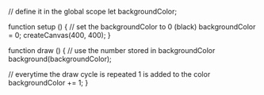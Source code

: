 // define it in the global scope
let backgroundColor;

function setup () {
  // set the backgroundColor to 0 (black)
  backgroundColor = 0;
  createCanvas(400, 400);
}

function draw () {
  // use the number stored in backgroundColor
  background(backgroundColor);

  // everytime the draw cycle is repeated 1 is added to the color
  backgroundColor += 1;
}
